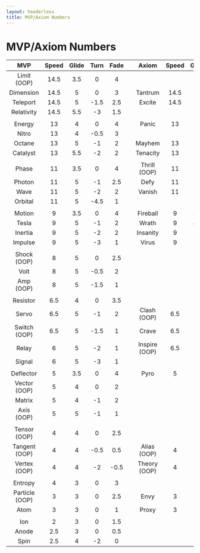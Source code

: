```yaml
---
layout: headerless
title: MVP/Axiom Numbers
---
```


# MVP/Axiom Numbers

|      MVP       | Speed | Glide | Turn  | Fade  |     |     Axiom     | Speed | Glide | Turn  | Fade  |     | Streamline | Speed | Glide | Turn  | Fade  |
| :------------: | :---: | :---: | :---: | :---: | --- | :-----------: | :---: | :---: | :---: | :---: | --- | :--------: | :---: | :---: | :---: | :---: |
|  Limit (OOP)   | 14.5  |  3.5  |   0   |   4   |     |               |       |       |       |       |     |            |       |       |       |       |
|   Dimension    | 14.5  |   5   |   0   |   3   |     |    Tantrum    | 14.5  |   5   | -1.5  |   3   |     |            |       |       |       |       |
|    Teleport    | 14.5  |   5   | -1.5  |  2.5  |     |    Excite     | 14.5  |   5   |  -2   |   2   |     |            |       |       |       |       |
|   Relativity   | 14.5  |  5.5  |  -3   |  1.5  |     |               |       |       |       |       |     |            |       |       |       |       |
|                |       |       |       |       |     |               |       |       |       |       |     |            |       |       |       |       |
|     Energy     |  13   |   4   |   0   |   4   |     |     Panic     |  13   |   4   | -0.5  |   3   |     |            |       |       |       |       |
|     Nitro      |  13   |   4   | -0.5  |   3   |     |               |       |       |       |       |     |            |       |       |       |       |
|     Octane     |  13   |   5   |  -1   |   2   |     |    Mayhem     |  13   |   5   | -1.5  |   2   |     |            |       |       |       |       |
|    Catalyst    |  13   |  5.5  |  -2   |   2   |     |   Tenacity    |  13   |   5   | -2.5  |   2   |     |            |       |       |       |       |
|                |       |       |       |       |     |               |       |       |       |       |     |            |       |       |       |       |
|     Phase      |  11   |  3.5  |   0   |   4   |     | Thrill (OOP)  |  11   |   4   |   0   |  3.5  |     |            |       |       |       |       |
|     Photon     |  11   |   5   |  -1   |  2.5  |     |     Defy      |  11   |   5   |  -1   |   3   |     |   Trace    |  11   |   5   |  -1   |   2   |
|      Wave      |  11   |   5   |  -2   |   2   |     |    Vanish     |  11   |   5   |  -3   |   2   |     |            |       |       |       |       |
|    Orbital     |  11   |   5   | -4.5  |   1   |     |               |       |       |       |       |     |            |       |       |       |       |
|                |       |       |       |       |     |               |       |       |       |       |     |            |       |       |       |       |
|     Motion     |   9   |  3.5  |   0   |   4   |     |   Fireball    |   9   |  3.5  |   0   |  3.5  |     |   Flare    |   9   |   4   |   0   |  3.5  |
|     Tesla      |   9   |   5   |  -1   |   2   |     |     Wrath     |   9   |  4.5  | -0.5  |   2   |     |            |       |       |       |       |
|    Inertia     |   9   |   5   |  -2   |   2   |     |   Insanity    |   9   |   5   |  -2   |  1.5  |     |    Lift    |   9   |   5   |  -2   |  1.5  |
|    Impulse     |   9   |   5   |  -3   |   1   |     |     Virus     |   9   |   5   | -3.5  |   1   |     |            |       |       |       |       |
|                |       |       |       |       |     |               |       |       |       |       |     |            |       |       |       |       |
|  Shock (OOP)   |   8   |   5   |   0   |  2.5  |     |               |       |       |       |       |     |            |       |       |       |       |
|      Volt      |   8   |   5   | -0.5  |   2   |     |               |       |       |       |       |     |            |       |       |       |       |
|   Amp  (OOP)   |   8   |   5   | -1.5  |   1   |     |               |       |       |       |       |     |            |       |       |       |       |
|                |       |       |       |       |     |               |       |       |       |       |     |            |       |       |       |       |
|    Resistor    |  6.5  |   4   |   0   |  3.5  |     |               |       |       |       |       |     |            |       |       |       |       |
|     Servo      |  6.5  |   5   |  -1   |   2   |     |  Clash (OOP)  |  6.5  |   4   |  -1   |   2   |     |            |       |       |       |       |
|  Switch (OOP)  |  6.5  |   5   | -1.5  |   1   |     |     Crave     |  6.5  |   5   |  -1   |   1   |     |   Drift    |   7   |   5   |  -2   |   1   |
|     Relay      |   6   |   5   |  -2   |   1   |     | Inspire (OOP) |  6.5  |   5   | -1.5  |   1   |     |            |       |       |       |       |
|     Signal     |   6   |   5   |  -3   |   1   |     |               |       |       |       |       |     |            |       |       |       |       |
|                |       |       |       |       |     |               |       |       |       |       |     |            |       |       |       |       |
|   Deflector    |   5   |  3.5  |   0   |   4   |     |     Pyro      |   5   |   4   |   0   |  2.5  |     |   Runway   |   5   |   4   |   0   |  2.5  |
|  Vector (OOP)  |   5   |   4   |   0   |   2   |     |               |       |       |       |       |     |            |       |       |       |       |
|     Matrix     |   5   |   4   |  -1   |   2   |     |               |       |       |       |       |     |            |       |       |       |       |
|   Axis (OOP)   |   5   |   5   |  -1   |   1   |     |               |       |       |       |       |     |            |       |       |       |       |
|                |       |       |       |       |     |               |       |       |       |       |     |            |       |       |       |       |
|  Tensor (OOP)  |   4   |   4   |   0   |  2.5  |     |               |       |       |       |       |     |            |       |       |       |       |
| Tangent (OOP)  |   4   |   4   | -0.5  |  0.5  |     |  Alias (OOP)  |   4   |   4   |  -1   |   1   |     |            |       |       |       |       |
|  Vertex (OOP)  |   4   |   4   |  -2   | -0.5  |     | Theory (OOP)  |   4   |   4   | -1.5  |   1   |     |            |       |       |       |       |
|                |       |       |       |       |     |               |       |       |       |       |     |            |       |       |       |       |
|    Entropy     |   4   |   3   |   0   |   3   |     |               |       |       |       |       |     |            |       |       |       |       |
| Particle (OOP) |   3   |   3   |   0   |  2.5  |     |     Envy      |   3   |   3   |   0   |   2   |     | Stabilizer |   3   |   3   |   0   |   2   |
|      Atom      |   3   |   3   |   0   |   1   |     |     Proxy     |   3   |   3   |  -1   |  0.5  |     |            |       |       |       |       |
|                |       |       |       |       |     |               |       |       |       |       |     |            |       |       |       |       |
|      Ion       |   2   |   3   |   0   |  1.5  |     |               |       |       |       |       |     |            |       |       |       |       |
|     Anode      |  2.5  |   3   |   0   |  0.5  |     |               |       |       |       |       |     |   Pilot    |   2   |   5   |  -1   |   2   |
|      Spin      |  2.5  |   4   |  -2   |   0   |     |               |       |       |       |       |     |            |       |       |       |       |
